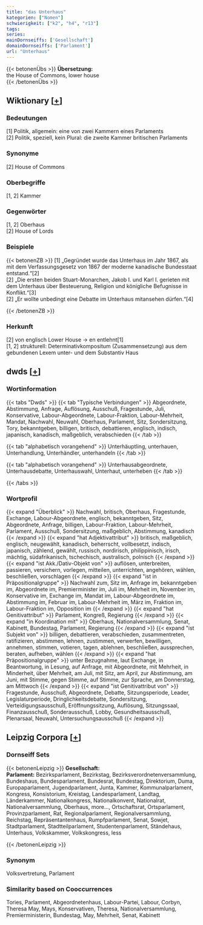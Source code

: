 ```yaml
---
title: "das Unterhaus"
kategorien: ["Nomen"]
schwierigkeit: ["k2", "h4", "r13"]
tags:
series:
mainDornseiffs: ['Gesellschaft']
domainDornseiffs: ['Parlament']
url: "Unterhaus"
---
```


{{< betonenÜbs >}}
**Übersetzung:**  
the House of Commons, lower house  
{{< /betonenÜbs >}}

## Wiktionary [[+](https://de.wiktionary.org/wiki/Unterhaus)]

### Bedeutungen
[1] Politik, allgemein: eine von zwei Kammern eines Parlaments  
[2] Politik, speziell, kein Plural: die zweite Kammer britischen Parlaments  

### Synonyme
[2] House of Commons  

### Oberbegriffe
[1, 2] Kammer  

### Gegenwörter
[1, 2] Oberhaus  
[2] House of Lords  

### Beispiele
{{< betonenZB >}}
[1] „Gegründet wurde das Unterhaus im Jahr 1867, als mit dem Verfassungsgesetz von 1867 der moderne kanadische Bundesstaat entstand.“[2]  
[2] „Die ersten beiden Stuart-Monarchen, Jakob I. und Karl I. gerieten mit dem Unterhaus über Besteuerung, Religion und königliche Befugnisse in Konflikt.“[3]  
[2] „Er wollte unbedingt eine Debatte im Unterhaus mitansehen dürfen.“[4]  

{{< /betonenZB >}}
### Herkunft
[2] von englisch Lower House → en entlehnt[1]  
[1, 2] strukturell: Determinativkompositum (Zusammensetzung) aus dem gebundenen Lexem unter- und dem Substantiv Haus  



## dwds [[+](https://www.dwds.de/wb/Unterhaus)]

### Wortinformation
{{< tabs "Dwds" >}}
{{< tab "Typische Verbindungen" >}}
Abgeordnete, Abstimmung, Anfrage, Auflösung, Ausschuß, Fragestunde, Juli, Konservative, Labour-Abgeordnete, Labour-Fraktion, Labour-Mehrheit, Mandat, Nachwahl, Neuwahl, Oberhaus, Parlament, Sitz, Sondersitzung, Tory, bekanntgeben, billigen, britisch, debattieren, englisch, indisch, japanisch, kanadisch, maßgeblich, verabschieden
{{< /tab >}}

{{< tab "alphabetisch vorangehend" >}}
Unterhäuptling, unterhauen, Unterhandlung, Unterhändler, unterhandeln
{{< /tab >}}

{{< tab "alphabetisch vorangehend" >}}
Unterhausabgeordnete, Unterhausdebatte, Unterhauswahl, Unterhaut, unterheben
{{< /tab >}}

{{< /tabs >}}

### Wortprofil
{{< expand "Überblick" >}} Nachwahl, britisch, Oberhaus, Fragestunde, Exchange, Labour-Abgeordnete, englisch, bekanntgeben, Sitz, Abgeordnete, Anfrage, billigen, Labour-Fraktion, Labour-Mehrheit, Parlament, Ausschuß, Sondersitzung, maßgeblich, Abstimmung, kanadisch {{< /expand >}}
{{< expand "hat Adjektivattribut" >}} britisch, maßgeblich, englisch, neugewählt, kanadisch, beherrscht, vollbesetzt, indisch, japanisch, zählend, gewählt, russisch, nordirisch, philippinisch, irisch, mächtig, südafrikanisch, tschechisch, australisch, polnisch {{< /expand >}}
{{< expand "ist Akk./Dativ-Objekt von" >}} auflösen, unterbreiten, passieren, versichern, vorlegen, mitteilen, unterrichten, angehören, wählen, beschließen, vorschlagen {{< /expand >}}
{{< expand "ist in Präpositionalgruppe" >}} Nachwahl zum, Sitz im, Anfrage im, bekanntgeben im, Abgeordnete im, Premierminister im, Juli im, Mehrheit im, November im, Konservative im, Exchange im, Mandat im, Labour-Abgeordnete im, Abstimmung im, Februar im, Labour-Mehrheit im, März im, Fraktion im, Labour-Fraktion im, Opposition im {{< /expand >}}
{{< expand "hat Genitivattribut" >}} Parlament, Kongreß, Regierung {{< /expand >}}
{{< expand "in Koordination mit" >}} Oberhaus, Nationalversammlung, Senat, Kabinett, Bundestag, Parlament, Regierung {{< /expand >}}
{{< expand "ist Subjekt von" >}} billigen, debattieren, verabschieden, zusammentreten, ratifizieren, abstimmen, lehnen, zustimmen, verwerfen, bewilligen, annehmen, stimmen, votieren, tagen, ablehnen, beschließen, aussprechen, beraten, aufheben, wählen {{< /expand >}}
{{< expand "hat Präpositionalgruppe" >}} unter Bezugnahme, laut Exchange, in Beantwortung, in Lesung, auf Anfrage, mit Abgeordnete, mit Mehrheit, in Minderheit, über Mehrheit, am Juli, mit Sitz, am April, zur Abstimmung, am Juni, mit Stimme, gegen Stimme, auf Stimme, zur Sprache, am Donnerstag, am Mittwoch {{< /expand >}}
{{< expand "ist Genitivattribut von" >}} Fragestunde, Ausschuß, Abgeordnete, Debatte, Sitzungsperiode, Leader, Legislaturperiode, Dringlichkeitsdebatte, Sondersitzung, Verteidigungsausschuß, Eröffnungssitzung, Auflösung, Sitzungssaal, Finanzausschuß, Sonderausschuß, Lobby, Gesundheitsausschuß, Plenarsaal, Neuwahl, Untersuchungsausschuß {{< /expand >}}

## Leipzig Corpora [[+](https://corpora.uni-leipzig.de/en/res?word=Unterhaus&corpusId=deu_newscrawl-public_2018)]

### Dornseiff Sets
{{< betonenLeipzig >}}
**Gesellschaft:**  
**Parlament:** Bezirksparlament, Bezirkstag, Bezirksverordnetenversammlung, Bundeshaus, Bundesparlament, Bundesrat, Bundestag, Direktorium, Duma, Europaparlament, Jugendparlament, Junta, Kammer, Kommunalparlament, Kongress, Konsistorium, Kreistag, Landesparlament, Landtag, Länderkammer, Nationalkongress, Nationalkonvent, Nationalrat, Nationalversammlung, Oberhaus, more..., Ortschaftsrat, Ortsparlament, Provinzparlament, Rat, Regionalparlament, Regionalversammlung, Reichstag, Repräsentantenhaus, Rumpfparlament, Senat, Sowjet, Stadtparlament, Stadtteilparlament, Studentenparlament, Ständehaus, Unterhaus, Volkskammer, Volkskongress, less  

{{< /betonenLeipzig >}}

### Synonym
Volksvertretung, Parlament


### Similarity based on Cooccurrences
Tories, Parlament, Abgeordnetenhaus, Labour-Partei, Labour, Corbyn, Theresa May, Mays, Konservativen, Theresa, Nationalversammlung, Premierministerin, Bundestag, May, Mehrheit, Senat, Kabinett

